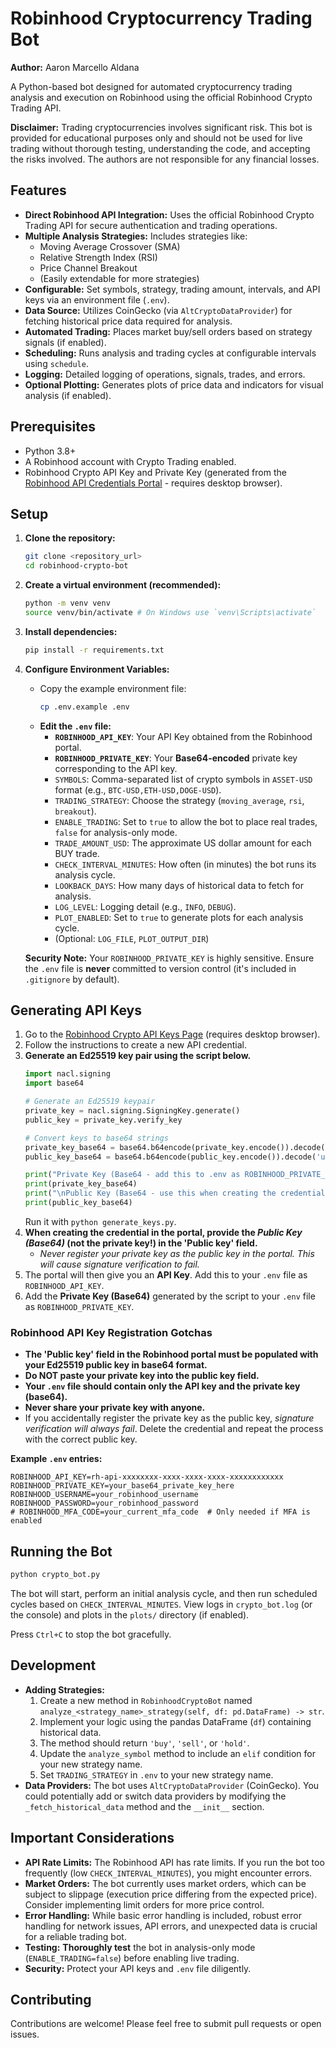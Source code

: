 # Robinhood Cryptocurrency Trading Bot

**Author:** Aaron Marcello Aldana

A Python-based bot designed for automated cryptocurrency trading analysis and execution on Robinhood using the official Robinhood Crypto Trading API.

**Disclaimer:** Trading cryptocurrencies involves significant risk. This bot is provided for educational purposes only and should not be used for live trading without thorough testing, understanding the code, and accepting the risks involved. The authors are not responsible for any financial losses.

## Features

*   **Direct Robinhood API Integration:** Uses the official Robinhood Crypto Trading API for secure authentication and trading operations.
*   **Multiple Analysis Strategies:** Includes strategies like:
    *   Moving Average Crossover (SMA)
    *   Relative Strength Index (RSI)
    *   Price Channel Breakout
    *   (Easily extendable for more strategies)
*   **Configurable:** Set symbols, strategy, trading amount, intervals, and API keys via an environment file (`.env`).
*   **Data Source:** Utilizes CoinGecko (via `AltCryptoDataProvider`) for fetching historical price data required for analysis.
*   **Automated Trading:** Places market buy/sell orders based on strategy signals (if enabled).
*   **Scheduling:** Runs analysis and trading cycles at configurable intervals using `schedule`.
*   **Logging:** Detailed logging of operations, signals, trades, and errors.
*   **Optional Plotting:** Generates plots of price data and indicators for visual analysis (if enabled).

## Prerequisites

*   Python 3.8+
*   A Robinhood account with Crypto Trading enabled.
*   Robinhood Crypto API Key and Private Key (generated from the [Robinhood API Credentials Portal](https://robinhood.com/account/settings/api-security) - requires desktop browser).

## Setup

1.  **Clone the repository:**
    ```bash
    git clone <repository_url>
    cd robinhood-crypto-bot
    ```

2.  **Create a virtual environment (recommended):**
    ```bash
    python -m venv venv
    source venv/bin/activate # On Windows use `venv\Scripts\activate`
    ```

3.  **Install dependencies:**
    ```bash
    pip install -r requirements.txt
    ```

4.  **Configure Environment Variables:**
    *   Copy the example environment file:
        ```bash
        cp .env.example .env
        ```
    *   **Edit the `.env` file:**
        *   **`ROBINHOOD_API_KEY`**: Your API Key obtained from the Robinhood portal.
        *   **`ROBINHOOD_PRIVATE_KEY`**: Your **Base64-encoded** private key corresponding to the API key.
        *   `SYMBOLS`: Comma-separated list of crypto symbols in `ASSET-USD` format (e.g., `BTC-USD,ETH-USD,DOGE-USD`).
        *   `TRADING_STRATEGY`: Choose the strategy (`moving_average`, `rsi`, `breakout`).
        *   `ENABLE_TRADING`: Set to `true` to allow the bot to place real trades, `false` for analysis-only mode.
        *   `TRADE_AMOUNT_USD`: The approximate US dollar amount for each BUY trade.
        *   `CHECK_INTERVAL_MINUTES`: How often (in minutes) the bot runs its analysis cycle.
        *   `LOOKBACK_DAYS`: How many days of historical data to fetch for analysis.
        *   `LOG_LEVEL`: Logging detail (e.g., `INFO`, `DEBUG`).
        *   `PLOT_ENABLED`: Set to `true` to generate plots for each analysis cycle.
        *   (Optional: `LOG_FILE`, `PLOT_OUTPUT_DIR`)

    **Security Note:** Your `ROBINHOOD_PRIVATE_KEY` is highly sensitive. Ensure the `.env` file is **never** committed to version control (it's included in `.gitignore` by default).

## Generating API Keys

1.  Go to the [Robinhood Crypto API Keys Page](https://robinhood.com/account/crypto) (requires desktop browser).
2.  Follow the instructions to create a new API credential.
3.  **Generate an Ed25519 key pair using the script below.**
    ```python
    import nacl.signing
    import base64

    # Generate an Ed25519 keypair
    private_key = nacl.signing.SigningKey.generate()
    public_key = private_key.verify_key

    # Convert keys to base64 strings
    private_key_base64 = base64.b64encode(private_key.encode()).decode('utf-8')
    public_key_base64 = base64.b64encode(public_key.encode()).decode('utf-8')

    print("Private Key (Base64 - add this to .env as ROBINHOOD_PRIVATE_KEY):")
    print(private_key_base64)
    print("\nPublic Key (Base64 - use this when creating the credential in Robinhood Portal):")
    print(public_key_base64)
    ```
    Run it with `python generate_keys.py`.
4.  **When creating the credential in the portal, provide the _Public Key (Base64)_ (not the private key!) in the 'Public key' field.**
    - _Never register your private key as the public key in the portal. This will cause signature verification to fail._
5.  The portal will then give you an **API Key**. Add this to your `.env` file as `ROBINHOOD_API_KEY`.
6.  Add the **Private Key (Base64)** generated by the script to your `.env` file as `ROBINHOOD_PRIVATE_KEY`.

### Robinhood API Key Registration Gotchas

- **The 'Public key' field in the Robinhood portal must be populated with your Ed25519 public key in base64 format.**
- **Do NOT paste your private key into the public key field.**
- **Your `.env` file should contain only the API key and the private key (base64).**
- **Never share your private key with anyone.**
- If you accidentally register the private key as the public key, _signature verification will always fail_. Delete the credential and repeat the process with the correct public key.

**Example `.env` entries:**
```env
ROBINHOOD_API_KEY=rh-api-xxxxxxxx-xxxx-xxxx-xxxx-xxxxxxxxxxxx
ROBINHOOD_PRIVATE_KEY=your_base64_private_key_here
ROBINHOOD_USERNAME=your_robinhood_username
ROBINHOOD_PASSWORD=your_robinhood_password
# ROBINHOOD_MFA_CODE=your_current_mfa_code  # Only needed if MFA is enabled
```

## Running the Bot

```bash
python crypto_bot.py
```

The bot will start, perform an initial analysis cycle, and then run scheduled cycles based on `CHECK_INTERVAL_MINUTES`. View logs in `crypto_bot.log` (or the console) and plots in the `plots/` directory (if enabled).

Press `Ctrl+C` to stop the bot gracefully.

## Development

*   **Adding Strategies:**
    1.  Create a new method in `RobinhoodCryptoBot` named `analyze_<strategy_name>_strategy(self, df: pd.DataFrame) -> str`.
    2.  Implement your logic using the pandas DataFrame (`df`) containing historical data.
    3.  The method should return `'buy'`, `'sell'`, or `'hold'`.
    4.  Update the `analyze_symbol` method to include an `elif` condition for your new strategy name.
    5.  Set `TRADING_STRATEGY` in `.env` to your new strategy name.
*   **Data Providers:** The bot uses `AltCryptoDataProvider` (CoinGecko). You could potentially add or switch data providers by modifying the `_fetch_historical_data` method and the `__init__` section.

## Important Considerations

*   **API Rate Limits:** The Robinhood API has rate limits. If you run the bot too frequently (low `CHECK_INTERVAL_MINUTES`), you might encounter errors.
*   **Market Orders:** The bot currently uses market orders, which can be subject to slippage (execution price differing from the expected price). Consider implementing limit orders for more price control.
*   **Error Handling:** While basic error handling is included, robust error handling for network issues, API errors, and unexpected data is crucial for a reliable trading bot.
*   **Testing:** **Thoroughly test** the bot in analysis-only mode (`ENABLE_TRADING=false`) before enabling live trading.
*   **Security:** Protect your API keys and `.env` file diligently.

## Contributing

Contributions are welcome! Please feel free to submit pull requests or open issues.
